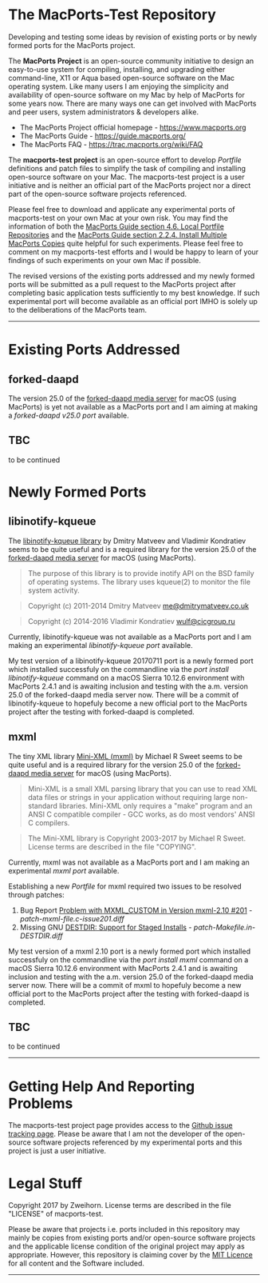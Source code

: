 # The MacPorts-Test Repository
Developing and testing some ideas by revision of existing ports or by newly formed ports for the MacPorts project.

The **MacPorts Project** is an open-source community initiative to design an easy-to-use system for compiling, installing, and upgrading either command-line, X11 or Aqua based open-source software on the Mac operating system. Like many users I am enjoying the simplicity and availability of open-source software on my Mac by help of MacPorts for some years now. There are many ways one can get involved with MacPorts and peer users, system administrators & developers alike.

- The MacPorts Project official homepage - https://www.macports.org
- The MacPorts Guide - https://guide.macports.org/
- The MacPorts FAQ - https://trac.macports.org/wiki/FAQ

The **macports-test project** is an open-source effort to develop *Portfile* definitions and patch files to simplify the task of compiling and installing open-source software on your Mac. The macports-test project is a user initiative and is neither an official part of the MacPorts project nor a direct part of the open-source software projects referenced. 

Please feel free to download and applicate any experimental ports of macports-test on your own Mac at your own risk. You may find the information of both the [MacPorts Guide section 4.6. Local Portfile Repositories](https://guide.macports.org/#development.local-repositories) and the [MacPorts Guide section 2.2.4. Install Multiple MacPorts Copies](https://guide.macports.org/#installing.macports.source.multiple) quite helpful for such experiments. Please feel free to comment on my macports-test efforts and I would be happy to learn of your findings of such experiments on your own Mac if possible.

The revised versions of the existing ports addressed and my newly formed ports will be submitted as a pull request to the MacPorts project after completing basic application tests sufficiently to my best knowledge. If such experimental port will become available as an official port IMHO is solely up to the deliberations of the MacPorts team.

- - - 

# Existing Ports Addressed 
## forked-daapd
The version 25.0 of the [forked-daapd media server](https://ejurgensen.github.io/forked-daapd/) for macOS (using MacPorts) is yet not available as a MacPorts port and I am aiming at making a *forked-daapd v25.0 port* available.

## TBC
to be continued

# Newly Formed Ports
## libinotify-kqueue
The [libinotify-kqueue library](https://github.com/libinotify-kqueue/libinotify-kqueue) by Dmitry Matveev and Vladimir Kondratiev seems to be quite useful and is a required library for the version 25.0 of the [forked-daapd media server](https://ejurgensen.github.io/forked-daapd/) for macOS (using MacPorts).
> The purpose of this library is to provide inotify API on the BSD family of operating systems. The library uses kqueue(2) to monitor the file system activity.

> Copyright (c) 2011-2014 Dmitry Matveev <me@dmitrymatveev.co.uk>

> Copyright (c) 2014-2016 Vladimir Kondratiev <wulf@cicgroup.ru>

Currently, libinotify-kqueue was not available as a MacPorts port and I am making an experimental *libinotify-kqueue port* available.

My test version of a libinotify-kqueue 20170711 port is a newly formed port which installed successfuly on the commandline via the *port install libinotify-kqueue* command on a macOS Sierra 10.12.6 environment with MacPorts 2.4.1 and is awaiting inclusion and testing with the a.m. version 25.0 of the forked-daapd media server now. There will be a commit of libinotify-kqueue to hopefuly become a new official port to the MacPorts project after the testing with forked-daapd is completed.

## mxml
The tiny XML library [Mini-XML (mxml)](https://github.com/michaelrsweet/mxml) by Michael R Sweet seems to be quite useful and is a required library for the version 25.0 of the [forked-daapd media server](https://ejurgensen.github.io/forked-daapd/) for macOS (using MacPorts).
> Mini-XML is a small XML parsing library that you can use to read XML data files or strings in your application without requiring large non-standard libraries. Mini-XML only requires a "make" program and an ANSI C compatible compiler - GCC works, as do most vendors' ANSI C compilers.

> The Mini-XML library is Copyright 2003-2017 by Michael R Sweet. License terms are described in the file "COPYING".

Currently, mxml was not available as a MacPorts port and I am making an experimental *mxml port* available.

Establishing a new *Portfile* for mxml required two issues to be resolved through patches:
1. Bug Report [Problem with MXML_CUSTOM in Version mxml-2.10 #201](https://github.com/michaelrsweet/mxml/issues/201) - *patch-mxml-file.c-issue201.diff*
2. Missing GNU [DESTDIR: Support for Staged Installs](http://www.gnu.org/prep/standards/html_node/DESTDIR.html) - *patch-Makefile.in-DESTDIR.diff*

My test version of a mxml 2.10 port is a newly formed port which installed successfuly on the commandline via the *port install mxml* command on a macOS Sierra 10.12.6 environment with MacPorts 2.4.1 and is awaiting inclusion and testing with the a.m. version 25.0 of the forked-daapd media server now. There will be a commit of mxml to hopefuly become a new official port to the MacPorts project after the testing with forked-daapd is completed.

## TBC
to be continued

- - - 

# Getting Help And Reporting Problems
The macports-test project page provides access to the [Github issue tracking page](https://github.com/Zweihorn/macports-test/issues). Please be aware that I am not the developer of the open-source software projects referenced by my experimental ports and this project is just a user initiative.

# Legal Stuff
Copyright 2017 by Zweihorn. License terms are described in the file "LICENSE" of macports-test.

Please be aware that projects i.e. ports included in this repository may mainly be copies from existing ports and/or open-source software projects and the applicable license condition of the original project may apply as appropriate. However, this repository is claiming cover by the [MIT Licence](https://choosealicense.com/licenses/mit/) for all content and the Software included.

- - - 
